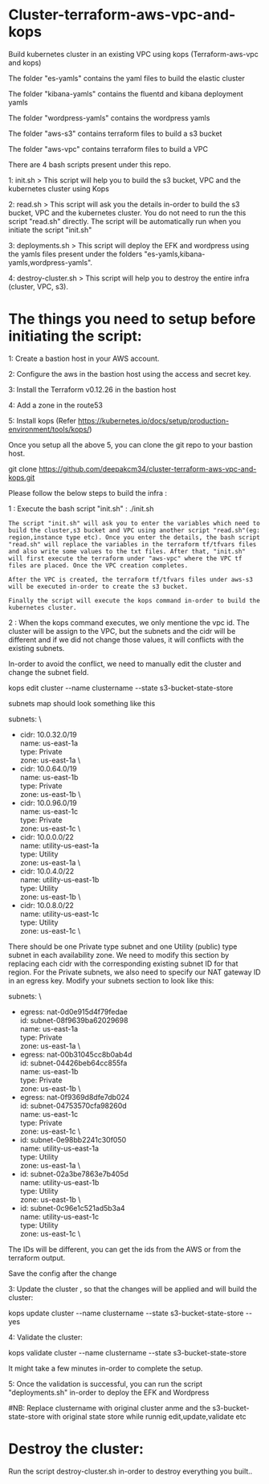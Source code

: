 # Cluster-terraform-aws-vpc-and-kops

Build kubernetes cluster in an existing VPC using kops (Terraform-aws-vpc and kops)


The folder "es-yamls" contains the yaml files to build the elastic cluster

The folder "kibana-yamls" contains the fluentd and kibana deployment yamls

The folder "wordpress-yamls" contains the wordpress yamls

The folder "aws-s3" contains terraform files to build a s3 bucket

The folder "aws-vpc" contains terraform files to build a VPC

There are 4 bash scripts present under this repo.

1: init.sh > This script will help you to build the s3 bucket, VPC and the kubernetes cluster using Kops

2: read.sh > This script will ask you the details in-order to build the s3 bucket, VPC and the kubernetes cluster. You do not need to run the this script "read.sh" directly. The script will be automatically run when you initiate the script "init.sh"

3: deployments.sh > This script will deploy the EFK and wordpress using the yamls files present under the folders "es-yamls,kibana-yamls,wordpress-yamls".

4: destroy-cluster.sh > This script will help you to destroy the entire infra (cluster, VPC, s3).


# The things you need to setup before initiating the script:


1: Create a bastion host in your AWS account.

2: Configure the aws in the bastion host using the access and secret key.

3: Install the Terraform v0.12.26 in the bastion host

4: Add a zone in the route53

5: Install kops (Refer https://kubernetes.io/docs/setup/production-environment/tools/kops/)

Once you setup all the above 5, you can clone the git repo to your bastion host.

git clone https://github.com/deepakcm34/cluster-terraform-aws-vpc-and-kops.git

Please follow the below steps to build the infra :

1 : Execute the bash script "init.sh" : ./init.sh

    The script "init.sh" will ask you to enter the variables which need to build the cluster,s3 bucket and VPC using another script "read.sh"(eg: region,instance type etc). Once you enter the details, the bash script "read.sh" will replace the variables in the terraform tf/tfvars files and also write some values to the txt files. After that, "init.sh" will first execute the terraform under "aws-vpc" where the VPC tf files are placed. Once the VPC creation completes.
   
    After the VPC is created, the terraform tf/tfvars files under aws-s3 will be executed in-order to create the s3 bucket.
   
    Finally the script will execute the kops command in-order to build the kubernetes cluster.
   
2 : When the kops command executes, we only mentione the vpc id. The cluster will be assign to the VPC, but the subnets and the cidr will be different and if we did not change those values, it will conflicts with the existing subnets.

 In-order to avoid the conflict, we need to manually edit the cluster and change the subnet field.
 
 kops edit cluster --name clustername --state s3-bucket-state-store 
 
 subnets map should look something like this
 
 subnets: \
  - cidr: 10.0.32.0/19 \
    name: us-east-1a  \
    type: Private   \
    zone: us-east-1a \
  - cidr: 10.0.64.0/19 \
    name: us-east-1b \
    type: Private \
    zone: us-east-1b \
  - cidr: 10.0.96.0/19  \
    name: us-east-1c \
    type: Private \
    zone: us-east-1c \
  - cidr: 10.0.0.0/22 \
    name: utility-us-east-1a \
    type: Utility \
    zone: us-east-1a \
  - cidr: 10.0.4.0/22 \
    name: utility-us-east-1b \
    type: Utility \
    zone: us-east-1b \
  - cidr: 10.0.8.0/22 \
    name: utility-us-east-1c \
    type: Utility \
    zone: us-east-1c \
   
 There should be one Private type subnet and one Utility (public) type subnet in each availability zone. We need to modify this section by replacing each cidr with the corresponding existing subnet ID for that region. For the Private subnets, we also need to specify our NAT gateway ID in an egress key. Modify your subnets section to look like this:
 
 subnets: \
  - egress: nat-0d0e915d4f79fedae \
    id: subnet-08f9639ba62029698 \
    name: us-east-1a \
    type: Private \
    zone: us-east-1a \
  - egress: nat-00b31045cc8b0ab4d \
    id: subnet-04426beb64cc855fa \
    name: us-east-1b \
    type: Private \
    zone: us-east-1b \
  - egress: nat-0f9369d8dfe7db024 \
    id: subnet-04753570cfa98260d \
    name: us-east-1c \
    type: Private \
    zone: us-east-1c \
  - id: subnet-0e98bb2241c30f050 \
    name: utility-us-east-1a \
    type: Utility \
    zone: us-east-1a \
  - id: subnet-02a3be7863e7b405d \
    name: utility-us-east-1b \
    type: Utility \
    zone: us-east-1b \
  - id: subnet-0c96e1c521ad5b3a4 \
    name: utility-us-east-1c \
    type: Utility \
    zone: us-east-1c \
   
 The IDs will be different, you can get the ids from the AWS or from the terraform output.
 
 Save the config after the change
 
3: Update the cluster , so that the changes will be applied and will build the cluster:

 kops update cluster --name clustername --state s3-bucket-state-store --yes
 
4: Validate the cluster:

 kops validate cluster --name clustername --state s3-bucket-state-store
 
 It might take a few minutes in-order to complete the setup.
 
5: Once the validation is successful, you can run the script "deployments.sh" in-order to deploy the EFK and Wordpress

#NB: Replace clustername with original cluster anme and the s3-bucket-state-store with original state store while runnig edit,update,validate etc

# Destroy the cluster:

Run the script destroy-cluster.sh in-order to destroy everything you built..
